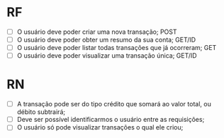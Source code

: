 # RF

- [ ] O usuário deve poder criar uma nova transação; POST
- [ ] O usuário deve poder obter um resumo da sua conta; GET/ID
- [ ] O usuário deve poder listar todas transações que já ocorreram; GET
- [ ] O usuário deve poder visualizar uma transação única; GET/ID

# RN

- [ ] A transação pode ser do tipo crédito que somará ao valor total, ou débito subtrairá;
- [ ] Deve ser possível identificarmos o usuário entre as requisições;
- [ ] O usuário só pode visualizar transações o qual ele criou;
